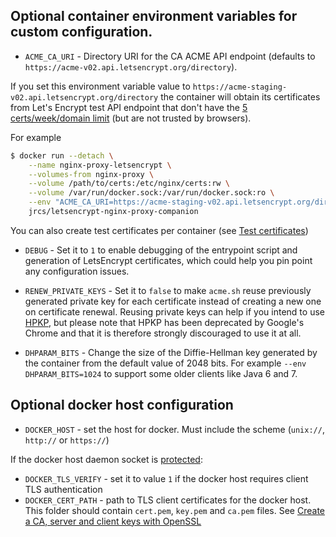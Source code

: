 ## Optional container environment variables for custom configuration.

* `ACME_CA_URI` - Directory URI for the CA ACME API endpoint (defaults to ``https://acme-v02.api.letsencrypt.org/directory``).

If you set this environment variable value to `https://acme-staging-v02.api.letsencrypt.org/directory` the container will obtain its certificates from Let's Encrypt test API endpoint that don't have the [5 certs/week/domain limit](https://letsencrypt.org/docs/rate-limits/) (but are not trusted by browsers).

For example

```bash
$ docker run --detach \
    --name nginx-proxy-letsencrypt \
    --volumes-from nginx-proxy \
    --volume /path/to/certs:/etc/nginx/certs:rw \
    --volume /var/run/docker.sock:/var/run/docker.sock:ro \
    --env "ACME_CA_URI=https://acme-staging-v02.api.letsencrypt.org/directory" \
    jrcs/letsencrypt-nginx-proxy-companion
```
You can also create test certificates per container (see [Test certificates](./Let's-Encrypt-and-ACME.md#test-certificates))

* `DEBUG` - Set it to `1` to enable debugging of the entrypoint script and generation of LetsEncrypt certificates, which could help you pin point any configuration issues.

* `RENEW_PRIVATE_KEYS` - Set it to `false` to make `acme.sh` reuse previously generated private key for each certificate instead of creating a new one on certificate renewal. Reusing private keys can help if you intend to use [HPKP](https://developer.mozilla.org/en-US/docs/Web/HTTP/Public_Key_Pinning), but please note that HPKP has been deprecated by Google's Chrome and that it is therefore strongly discouraged to use it at all.

* `DHPARAM_BITS` - Change the size of the Diffie-Hellman key generated by the container from the default value of 2048 bits. For example `--env DHPARAM_BITS=1024` to support some older clients like Java 6 and 7.

## Optional docker host configuration
* `DOCKER_HOST` - set the host for docker. Must include the scheme (`unix://`, `http://` or `https://`)

If the docker host daemon socket is [protected](https://docs.docker.com/engine/security/https/):

* `DOCKER_TLS_VERIFY` - set it to value `1` if the docker host requires client TLS authentication
* `DOCKER_CERT_PATH` - path to TLS client certificates for the docker host. This folder should contain `cert.pem`, `key.pem` and `ca.pem` files. See [Create a CA, server and client keys with OpenSSL](https://docs.docker.com/engine/security/https/#create-a-ca-server-and-client-keys-with-openssl)